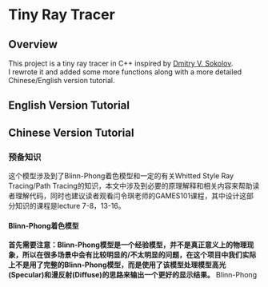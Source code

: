 # Tiny Ray Tracer
## Overview
This project is a tiny ray tracer in C++ inspired by [Dmitry V. Sokolov](https://github.com/ssloy).<br>
I rewrote it and added some more functions along with a more detailed Chinese/English version tutorial.
## English Version Tutorial
## Chinese Version Tutorial
### 预备知识
这个模型涉及到了Blinn-Phong着色模型和一定的有关Whitted Style Ray Tracing/Path Tracing的知识，本文中涉及到必要的原理解释和相关内容来帮助读者理解代码，同时也建议读者观看闫令琪老师的GAMES101课程，其中设计这部分知识的课程是lecture 7-8，13-16。
#### Blinn-Phong着色模型
**首先需要注意：Blinn-Phong模型是一个经验模型，并不是真正意义上的物理现象，所以在很多场景中会有比较明显的/不太明显的问题，在这个项目中我们实际上不是用了完整的Blinn-Phong模型，而是使用了该模型处理模型高光(Specular)和漫反射(Diffuse)的思路来输出一个更好的显示结果。**
Blinn-Phong
